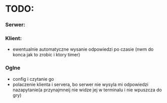# TODO:

### Serwer:

### Klient:
* ewentualnie automatyczne wysanie odpowiedzi po czasie (nwm do konca jak to zrobic i ktory timer)

### Oglne
* config i czytanie go
* polaczenie klienta i servera, bo serwer nie wysyla mi odpowiedzi nazapytanie(a przynajmneij nie widze jej w terminalu i nie wpuszcza do gry)

